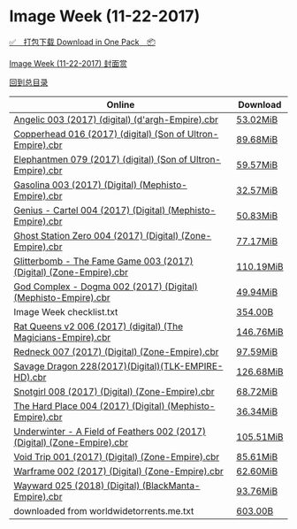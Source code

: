# Image Week (11-22-2017)

[✅&emsp;打包下载 Download in One Pack&emsp;📦](https://pan.baidu.com/s/1geT2lt5)

[Image Week (11-22-2017) 封面赏](/https://github.com/alicewish/markdown/blob/master/cover/Image-Week-11-22-2017-Covers.md)



[回到总目录](https://github.com/alicewish/markdown/blob/master/Catalogs.md)



Online | Download
--- | ---
[Angelic 003 (2017) (digital) (d'argh-Empire).cbr](https://github.com/alicewish/markdown/blob/master/comic/Angelic-003-2017-digital-dargh-Empire-cbr.md) | [53.02MiB](https://pan.baidu.com/s/1geT2lt5#list/path=%2FImage%20Week%202017%20Q4%2FImage%20Week%20%2811-22-2017%29%2F%E3%82%B5%E3%82%B5%E3%82%A2%E3%82%B7%E3%82%AD%E3%82%A4%E3%82%B9%E3%82%AD%E3%82%A4%E3%82%BF%E3%82%A2%E3%82%AA%E3%82%BB%E3%82%BD%E3%82%B7%E3%82%B9%E3%82%A8%E3%82%B5%E3%82%AB%E3%82%BB%E3%82%A4%E3%82%AA%E3%82%AD%E3%82%BD%E3%82%A8%E3%82%BB%E3%82%B5%E3%82%B5%E3%82%B7%E3%82%AF%E3%82%A2%E3%82%BD&parentPath=%2FImage%20Week%202017%20Q4)
[Copperhead 016 (2017) (digital) (Son of Ultron-Empire).cbr](https://github.com/alicewish/markdown/blob/master/comic/Copperhead-016-2017-digital-Son-of-Ultron-Empire-cbr.md) | [89.68MiB](https://pan.baidu.com/s/1geT2lt5#list/path=%2FImage%20Week%202017%20Q4%2FImage%20Week%20%2811-22-2017%29%2F%E3%82%AB%E3%82%A2%E3%82%AD%E3%82%B9%E3%82%BB%E3%82%B7%E3%82%B9%E3%82%AA%E3%82%B7%E3%82%BB%E3%82%BD%E3%82%AB%E3%82%B5%E3%82%B3%E3%82%A6%E3%82%B3%E3%82%B7%E3%82%B7%E3%82%B9%E3%82%A6%E3%82%BB%E3%82%A6%E3%82%A6%E3%82%BB%E3%82%A6%E3%82%AB%E3%82%A8%E3%82%B3%E3%82%AF%E3%82%B3%E3%82%B3%E3%82%BF&parentPath=%2FImage%20Week%202017%20Q4)
[Elephantmen 079 (2017) (digital) (Son of Ultron-Empire).cbr](https://github.com/alicewish/markdown/blob/master/comic/Elephantmen-079-2017-digital-Son-of-Ultron-Empire-cbr.md) | [59.57MiB](https://pan.baidu.com/s/1geT2lt5#list/path=%2FImage%20Week%202017%20Q4%2FImage%20Week%20%2811-22-2017%29%2F%E3%82%AD%E3%82%A2%E3%82%BB%E3%82%B7%E3%82%BB%E3%82%BB%E3%82%B5%E3%82%AD%E3%82%A6%E3%82%BD%E3%82%AA%E3%82%A8%E3%82%AB%E3%82%A8%E3%82%B1%E3%82%A4%E3%82%B7%E3%82%B5%E3%82%BD%E3%82%A8%E3%82%B1%E3%82%B9%E3%82%B1%E3%82%AB%E3%82%B7%E3%82%BF%E3%82%B1%E3%82%B3%E3%82%B5%E3%82%B5%E3%82%AF%E3%82%B3&parentPath=%2FImage%20Week%202017%20Q4)
[Gasolina 003 (2017) (Digital) (Mephisto-Empire).cbr](https://github.com/alicewish/markdown/blob/master/comic/Gasolina-003-2017-Digital-Mephisto-Empire-cbr.md) | [32.57MiB](https://pan.baidu.com/s/1geT2lt5#list/path=%2FImage%20Week%202017%20Q4%2FImage%20Week%20%2811-22-2017%29%2F%E3%82%BF%E3%82%A6%E3%82%BB%E3%82%AB%E3%82%AA%E3%82%BF%E3%82%B3%E3%82%AB%E3%82%AD%E3%82%A4%E3%82%B1%E3%82%BB%E3%82%A6%E3%82%A2%E3%82%A8%E3%82%BB%E3%82%BB%E3%82%B9%E3%82%A6%E3%82%A4%E3%82%B3%E3%82%B9%E3%82%BD%E3%82%A8%E3%82%A8%E3%82%A4%E3%82%AF%E3%82%AB%E3%82%AF%E3%82%AD%E3%82%BB%E3%82%AB&parentPath=%2FImage%20Week%202017%20Q4)
[Genius - Cartel 004 (2017) (Digital) (Mephisto-Empire).cbr](https://github.com/alicewish/markdown/blob/master/comic/Genius-Cartel-004-2017-Digital-Mephisto-Empire-cbr.md) | [50.83MiB](https://pan.baidu.com/s/1geT2lt5#list/path=%2FImage%20Week%202017%20Q4%2FImage%20Week%20%2811-22-2017%29%2F%E3%82%B9%E3%82%AF%E3%82%A4%E3%82%B9%E3%82%A4%E3%82%B5%E3%82%B1%E3%82%BF%E3%82%BF%E3%82%B1%E3%82%BF%E3%82%A4%E3%82%AD%E3%82%AF%E3%82%BD%E3%82%BD%E3%82%BB%E3%82%B5%E3%82%AA%E3%82%B3%E3%82%A4%E3%82%A2%E3%82%A2%E3%82%AF%E3%82%BF%E3%82%B3%E3%82%A4%E3%82%AF%E3%82%BB%E3%82%B9%E3%82%BB%E3%82%A2&parentPath=%2FImage%20Week%202017%20Q4)
[Ghost Station Zero 004 (2017) (Digital) (Zone-Empire).cbr](https://github.com/alicewish/markdown/blob/master/comic/Ghost-Station-Zero-004-2017-Digital-Zone-Empire-cbr.md) | [77.17MiB](https://pan.baidu.com/s/1geT2lt5#list/path=%2FImage%20Week%202017%20Q4%2FImage%20Week%20%2811-22-2017%29%2F%E3%82%A6%E3%82%B3%E3%82%BF%E3%82%B5%E3%82%AD%E3%82%BB%E3%82%AD%E3%82%BD%E3%82%B1%E3%82%AF%E3%82%A4%E3%82%B1%E3%82%A2%E3%82%BD%E3%82%B3%E3%82%AD%E3%82%B7%E3%82%BF%E3%82%AF%E3%82%AA%E3%82%B5%E3%82%B5%E3%82%BF%E3%82%A2%E3%82%AF%E3%82%A8%E3%82%AA%E3%82%B9%E3%82%A4%E3%82%B3%E3%82%BF%E3%82%A4&parentPath=%2FImage%20Week%202017%20Q4)
[Glitterbomb - The Fame Game 003 (2017) (Digital) (Zone-Empire).cbr](https://github.com/alicewish/markdown/blob/master/comic/Glitterbomb-Fame-Game-003-2017-Digital-Zone-Empire-cbr.md) | [110.19MiB](https://pan.baidu.com/s/1geT2lt5#list/path=%2FImage%20Week%202017%20Q4%2FImage%20Week%20%2811-22-2017%29%2F%E3%82%AD%E3%82%B1%E3%82%BF%E3%82%A6%E3%82%A2%E3%82%AA%E3%82%B3%E3%82%AB%E3%82%A4%E3%82%AB%E3%82%AD%E3%82%B5%E3%82%A6%E3%82%AF%E3%82%BF%E3%82%AD%E3%82%AD%E3%82%AB%E3%82%BB%E3%82%AF%E3%82%AB%E3%82%A4%E3%82%B3%E3%82%B9%E3%82%B5%E3%82%AA%E3%82%B1%E3%82%AF%E3%82%B7%E3%82%AA%E3%82%AA%E3%82%A2&parentPath=%2FImage%20Week%202017%20Q4)
[God Complex - Dogma 002 (2017) (Digital) (Mephisto-Empire).cbr](https://github.com/alicewish/markdown/blob/master/comic/God-Complex-Dogma-002-2017-Digital-Mephisto-Empire-cbr.md) | [49.94MiB](https://pan.baidu.com/s/1geT2lt5#list/path=%2FImage%20Week%202017%20Q4%2FImage%20Week%20%2811-22-2017%29%2F%E3%82%AA%E3%82%A8%E3%82%A4%E3%82%AD%E3%82%A8%E3%82%A6%E3%82%A6%E3%82%BF%E3%82%AF%E3%82%A8%E3%82%B7%E3%82%B1%E3%82%B1%E3%82%AA%E3%82%B1%E3%82%A8%E3%82%AD%E3%82%AD%E3%82%A8%E3%82%AB%E3%82%B5%E3%82%B3%E3%82%A4%E3%82%AD%E3%82%BD%E3%82%AB%E3%82%B7%E3%82%A6%E3%82%AF%E3%82%A8%E3%82%BD%E3%82%AD&parentPath=%2FImage%20Week%202017%20Q4)
Image Week checklist.txt | [354.00B](https://pan.baidu.com/s/1geT2lt5#list/path=%2FImage%20Week%202017%20Q4%2FImage%20Week%20%2811-22-2017%29%2F%E3%82%B5%E3%82%AA%E3%82%A2%E3%82%A2%E3%82%A2%E3%82%BB%E3%82%BD%E3%82%A8%E3%82%AF%E3%82%B9%E3%82%BF%E3%82%B7%E3%82%A8%E3%82%BF%E3%82%BD%E3%82%B5%E3%82%B1%E3%82%B1%E3%82%A4%E3%82%AF%E3%82%B9%E3%82%B5%E3%82%A6%E3%82%A2%E3%82%A6%E3%82%BF%E3%82%AD%E3%82%A4%E3%82%B5%E3%82%AA%E3%82%BF%E3%82%A6&parentPath=%2FImage%20Week%202017%20Q4)
[Rat Queens v2 006 (2017) (digital) (The Magicians-Empire).cbr](https://github.com/alicewish/markdown/blob/master/comic/Rat-Queens-v2-006-2017-digital-Magicians-Empire-cbr.md) | [146.76MiB](https://pan.baidu.com/s/1geT2lt5#list/path=%2FImage%20Week%202017%20Q4%2FImage%20Week%20%2811-22-2017%29%2F%E3%82%B1%E3%82%A2%E3%82%A4%E3%82%AD%E3%82%AD%E3%82%AD%E3%82%AF%E3%82%B5%E3%82%AA%E3%82%BB%E3%82%BF%E3%82%A4%E3%82%A6%E3%82%BF%E3%82%B3%E3%82%AF%E3%82%B1%E3%82%AD%E3%82%B5%E3%82%BB%E3%82%B9%E3%82%A2%E3%82%B3%E3%82%B5%E3%82%BF%E3%82%A8%E3%82%B7%E3%82%BF%E3%82%A2%E3%82%BF%E3%82%AA%E3%82%BD&parentPath=%2FImage%20Week%202017%20Q4)
[Redneck 007 (2017) (Digital) (Zone-Empire).cbr](https://github.com/alicewish/markdown/blob/master/comic/Redneck-007-2017-Digital-Zone-Empire-cbr.md) | [97.59MiB](https://pan.baidu.com/s/1geT2lt5#list/path=%2FImage%20Week%202017%20Q4%2FImage%20Week%20%2811-22-2017%29%2F%E3%82%B3%E3%82%BF%E3%82%BD%E3%82%BB%E3%82%BD%E3%82%A6%E3%82%BB%E3%82%A4%E3%82%B1%E3%82%AD%E3%82%A2%E3%82%B3%E3%82%B3%E3%82%AD%E3%82%A6%E3%82%B3%E3%82%A6%E3%82%AD%E3%82%AA%E3%82%A4%E3%82%AF%E3%82%AD%E3%82%AA%E3%82%AA%E3%82%BF%E3%82%A8%E3%82%A8%E3%82%B3%E3%82%B3%E3%82%AD%E3%82%B7%E3%82%BD&parentPath=%2FImage%20Week%202017%20Q4)
[Savage Dragon 228(2017)(Digital)(TLK-EMPIRE-HD).cbr](https://github.com/alicewish/markdown/blob/master/comic/Savage-Dragon-228-2017-Digital-TLK-EMPIRE-HD-cbr.md) | [126.68MiB](https://pan.baidu.com/s/1geT2lt5#list/path=%2FImage%20Week%202017%20Q4%2FImage%20Week%20%2811-22-2017%29%2F%E3%82%B1%E3%82%B9%E3%82%AB%E3%82%AA%E3%82%B3%E3%82%AF%E3%82%B3%E3%82%AB%E3%82%A2%E3%82%B1%E3%82%AA%E3%82%AB%E3%82%B5%E3%82%A4%E3%82%B3%E3%82%A2%E3%82%B5%E3%82%B5%E3%82%AB%E3%82%AD%E3%82%B5%E3%82%B1%E3%82%BF%E3%82%A2%E3%82%A4%E3%82%BF%E3%82%A6%E3%82%AA%E3%82%B1%E3%82%BB%E3%82%AB%E3%82%B3&parentPath=%2FImage%20Week%202017%20Q4)
[Snotgirl 008 (2017) (Digital) (Zone-Empire).cbr](https://github.com/alicewish/markdown/blob/master/comic/Snotgirl-008-2017-Digital-Zone-Empire-cbr.md) | [68.72MiB](https://pan.baidu.com/s/1geT2lt5#list/path=%2FImage%20Week%202017%20Q4%2FImage%20Week%20%2811-22-2017%29%2F%E3%82%AB%E3%82%B9%E3%82%AA%E3%82%B5%E3%82%AB%E3%82%AF%E3%82%A6%E3%82%AF%E3%82%BB%E3%82%AF%E3%82%BB%E3%82%A2%E3%82%AB%E3%82%BF%E3%82%AD%E3%82%BB%E3%82%B7%E3%82%B5%E3%82%A8%E3%82%AD%E3%82%AD%E3%82%A2%E3%82%AF%E3%82%BF%E3%82%AD%E3%82%AF%E3%82%A4%E3%82%B9%E3%82%B3%E3%82%AB%E3%82%AF%E3%82%AD&parentPath=%2FImage%20Week%202017%20Q4)
[The Hard Place 004 (2017) (Digital) (Mephisto-Empire).cbr](https://github.com/alicewish/markdown/blob/master/comic/Hard-Place-004-2017-Digital-Mephisto-Empire-cbr.md) | [36.34MiB](https://pan.baidu.com/s/1geT2lt5#list/path=%2FImage%20Week%202017%20Q4%2FImage%20Week%20%2811-22-2017%29%2F%E3%82%BD%E3%82%B1%E3%82%BD%E3%82%A2%E3%82%B5%E3%82%BF%E3%82%AF%E3%82%BD%E3%82%BB%E3%82%BB%E3%82%A4%E3%82%A6%E3%82%BB%E3%82%A2%E3%82%AD%E3%82%AD%E3%82%B7%E3%82%AD%E3%82%A6%E3%82%AB%E3%82%A2%E3%82%B7%E3%82%BB%E3%82%B5%E3%82%B7%E3%82%AA%E3%82%AB%E3%82%B9%E3%82%A6%E3%82%A2%E3%82%B3%E3%82%AD&parentPath=%2FImage%20Week%202017%20Q4)
[Underwinter - A Field of Feathers 002 (2017) (Digital) (Zone-Empire).cbr](https://github.com/alicewish/markdown/blob/master/comic/Underwinter-A-Field-of-Feathers-002-2017-Digital-Zone-Empire-cbr.md) | [105.51MiB](https://pan.baidu.com/s/1geT2lt5#list/path=%2FImage%20Week%202017%20Q4%2FImage%20Week%20%2811-22-2017%29%2F%E3%82%B5%E3%82%A8%E3%82%B1%E3%82%A2%E3%82%BB%E3%82%B7%E3%82%B5%E3%82%A6%E3%82%AB%E3%82%BF%E3%82%AA%E3%82%B9%E3%82%A8%E3%82%AB%E3%82%B7%E3%82%AF%E3%82%A4%E3%82%A6%E3%82%AD%E3%82%B7%E3%82%A8%E3%82%A6%E3%82%A2%E3%82%B7%E3%82%B5%E3%82%A6%E3%82%B1%E3%82%BB%E3%82%AD%E3%82%AA%E3%82%A6%E3%82%AB&parentPath=%2FImage%20Week%202017%20Q4)
[Void Trip 001 (2017) (Digital) (Zone-Empire).cbr](https://github.com/alicewish/markdown/blob/master/comic/Void-Trip-001-2017-Digital-Zone-Empire-cbr.md) | [85.61MiB](https://pan.baidu.com/s/1geT2lt5#list/path=%2FImage%20Week%202017%20Q4%2FImage%20Week%20%2811-22-2017%29%2F%E3%82%A6%E3%82%A2%E3%82%B7%E3%82%A8%E3%82%B7%E3%82%BB%E3%82%AF%E3%82%B5%E3%82%B3%E3%82%A2%E3%82%B9%E3%82%B1%E3%82%A2%E3%82%A4%E3%82%BF%E3%82%B3%E3%82%BF%E3%82%BF%E3%82%BF%E3%82%A2%E3%82%B5%E3%82%BF%E3%82%B9%E3%82%AF%E3%82%BB%E3%82%A8%E3%82%AA%E3%82%BD%E3%82%B3%E3%82%A2%E3%82%AF%E3%82%AD&parentPath=%2FImage%20Week%202017%20Q4)
[Warframe 002 (2017) (Digital) (Zone-Empire).cbr](https://github.com/alicewish/markdown/blob/master/comic/Warframe-002-2017-Digital-Zone-Empire-cbr.md) | [62.60MiB](https://pan.baidu.com/s/1geT2lt5#list/path=%2FImage%20Week%202017%20Q4%2FImage%20Week%20%2811-22-2017%29%2F%E3%82%AA%E3%82%B3%E3%82%BF%E3%82%B5%E3%82%BF%E3%82%A6%E3%82%AA%E3%82%AA%E3%82%A6%E3%82%BD%E3%82%B9%E3%82%A6%E3%82%AD%E3%82%BB%E3%82%BB%E3%82%B3%E3%82%B7%E3%82%B3%E3%82%B9%E3%82%A6%E3%82%A6%E3%82%AB%E3%82%B9%E3%82%B1%E3%82%B5%E3%82%BF%E3%82%AF%E3%82%A2%E3%82%A6%E3%82%AD%E3%82%AA%E3%82%AA&parentPath=%2FImage%20Week%202017%20Q4)
[Wayward 025 (2018) (Digital) (BlackManta-Empire).cbr](https://github.com/alicewish/markdown/blob/master/comic/Wayward-025-2018-Digital-BlackManta-Empire-cbr.md) | [93.76MiB](https://pan.baidu.com/s/1geT2lt5#list/path=%2FImage%20Week%202017%20Q4%2FImage%20Week%20%2811-22-2017%29%2F%E3%82%B9%E3%82%B3%E3%82%A8%E3%82%BF%E3%82%B7%E3%82%B1%E3%82%BB%E3%82%B9%E3%82%AA%E3%82%BD%E3%82%AF%E3%82%AA%E3%82%A8%E3%82%BB%E3%82%AB%E3%82%BB%E3%82%BF%E3%82%B9%E3%82%AD%E3%82%A4%E3%82%AD%E3%82%B7%E3%82%B5%E3%82%BF%E3%82%A6%E3%82%B5%E3%82%BB%E3%82%AB%E3%82%B5%E3%82%B3%E3%82%BB%E3%82%BF&parentPath=%2FImage%20Week%202017%20Q4)
downloaded from worldwidetorrents.me.txt | [603.00B](https://pan.baidu.com/s/1geT2lt5#list/path=%2FImage%20Week%202017%20Q4%2FImage%20Week%20%2811-22-2017%29%2F%E3%82%BB%E3%82%A4%E3%82%B3%E3%82%B9%E3%82%A8%E3%82%B3%E3%82%AF%E3%82%BB%E3%82%A6%E3%82%AB%E3%82%B9%E3%82%AB%E3%82%BB%E3%82%B7%E3%82%A2%E3%82%AF%E3%82%B9%E3%82%AA%E3%82%A8%E3%82%A2%E3%82%B1%E3%82%B7%E3%82%B3%E3%82%AB%E3%82%A8%E3%82%A6%E3%82%AA%E3%82%A2%E3%82%A6%E3%82%BD%E3%82%B5%E3%82%AB&parentPath=%2FImage%20Week%202017%20Q4)